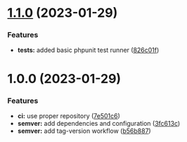 # [1.1.0](https://github.com/codeuptime/app-version-laravel/compare/1.0.0...1.1.0) (2023-01-29)


### Features

* **tests:** added basic phpunit test runner ([826c01f](https://github.com/codeuptime/app-version-laravel/commit/826c01f9ddf670e153707309c301ccc9c43ee553))

# 1.0.0 (2023-01-29)


### Features

* **ci:** use proper repository ([7e501c6](https://github.com/codeuptime/app-version-laravel/commit/7e501c60bb4b218eab60ef805b5e083466f0bbb3))
* **semver:** add dependencies and configuration ([3fc613c](https://github.com/codeuptime/app-version-laravel/commit/3fc613c4b8662ea15e3c3f3a24f90f78cfd0dd72))
* **semver:** add tag-version workflow ([b56b887](https://github.com/codeuptime/app-version-laravel/commit/b56b887d9256fd780f281bda2ab62573f5dd3e0f))
